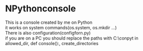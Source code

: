 # NPythonconsole
This is a console created by me on Python
<br>it works on system commands(os.system, os.mkdir ...)
<br>There is also configuration(configforn.py)
<br>if you are on a PC you should replace the paths with C:\conpyt in allowed_dir, def console():, create_directories
